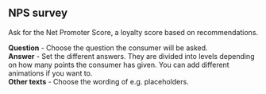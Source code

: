 ## NPS survey

Ask for the Net Promoter Score, a loyalty score based on recommendations.

**Question** - Choose the question the consumer will be asked.   
**Answer** - Set the different answers. They are divided into levels depending on how many points the consumer has given. You can add different animations if you want to.    
**Other texts** - Choose the wording of e.g. placeholders.
